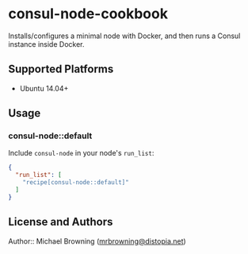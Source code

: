 # consul-node-cookbook

Installs/configures a minimal node with Docker, and then runs a Consul instance inside Docker.

## Supported Platforms

 - Ubuntu 14.04+

## Usage

### consul-node::default

Include `consul-node` in your node's `run_list`:

```json
{
  "run_list": [
    "recipe[consul-node::default]"
  ]
}
```

## License and Authors

Author:: Michael Browning (mrbrowning@distopia.net)
